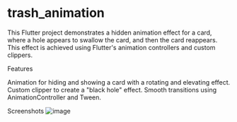 # trash_animation

This Flutter project demonstrates a hidden animation effect for a card, where a hole appears to swallow the card, and then the card reappears. This effect is achieved using Flutter's animation controllers and custom clippers.

Features

Animation for hiding and showing a card with a rotating and elevating effect.
Custom clipper to create a "black hole" effect.
Smooth transitions using AnimationController and Tween.

Screenshots
![image](https://github.com/user-attachments/assets/4bb925e1-0fb7-44d0-acd3-9de0151cecc7)
